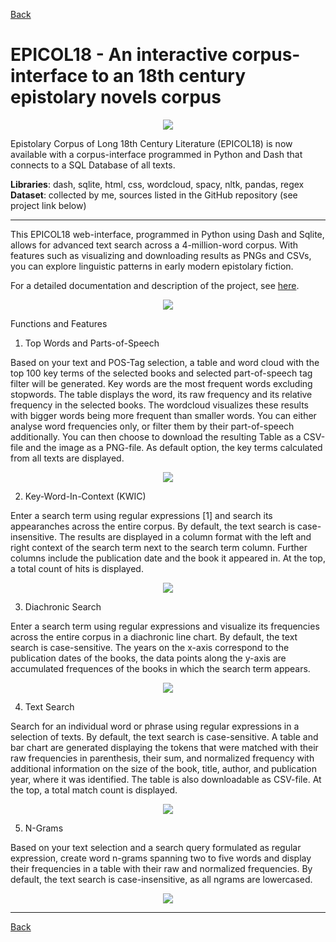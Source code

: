 [Back](https://ycvogt.github.io/my_portfolio/)

# EPICOL18 - An interactive corpus-interface to an 18th century epistolary novels corpus

<p align="center" width="100%">
    <img src="epicol18/epicol18.png">
</p>

Epistolary Corpus of Long 18th Century Literature (EPICOL18) is now available with a corpus-interface programmed in Python and Dash that connects to a SQL Database of all texts.

**Libraries**: dash, sqlite, html, css, wordcloud, spacy, nltk, pandas, regex <br/>
**Dataset**: collected by me, sources listed in the GitHub repository (see project link below)

---

This EPICOL18 web-interface, programmed in Python using Dash and Sqlite, allows for advanced text search across a 4-million-word corpus. With features such as visualizing and downloading results as PNGs and CSVs, you can explore linguistic patterns in early modern epistolary fiction.

For a detailed documentation and description of the project, see [here](https://github.com/ycvogt/epicol18).

<p align="center" width="100%">
    <img src="epicol18/Screenshot 2025-03-04 at 20-20-31 Dash.png">
</p>


Functions and Features 

1. Top Words and Parts-of-Speech

Based on your text and POS-Tag selection, a table and word cloud with the top 100 key terms of the selected books and selected part-of-speech tag filter will be generated. Key words are the most frequent words excluding stopwords. The table displays the word, its raw frequency and its relative frequency in the selected books. The wordcloud visualizes these results with bigger words being more frequent than smaller words. You can either analyse word frequencies only, or filter them by their part-of-speech additionally. You can then choose to download the resulting Table as a CSV-file and the image as a PNG-file. As default option, the key terms calculated from all texts are displayed.

<p align="center" width="100%">
    <img src="epicol18/Screenshot 2025-03-04 at 20-20-51 Dash.png">
</p>

2. Key-Word-In-Context (KWIC)

Enter a search term using regular expressions [1] and search its appearanches across the entire corpus. By default, the text search is case-insensitive. The results are displayed in a column format with the left and right context of the search term next to the search term column. Further columns include the publication date and the book it appeared in. At the top, a total count of hits is displayed.

<p align="center" width="100%">
    <img src="epicol18/Screenshot 2025-03-05 at 17-05-48 Dash.png">
</p>

3. Diachronic Search

Enter a search term using regular expressions and visualize its frequencies across the entire corpus in a diachronic line chart. By default, the text search is case-sensitive. The years on the x-axis correspond to the publication dates of the books, the data points along the y-axis are accumulated frequences of the books in which the search term appears.

<p align="center" width="100%">
    <img src="epicol18/Screenshot 2025-03-04 at 20-21-03 Dash.png">
</p>

4. Text Search

Search for an individual word or phrase using regular expressions in a selection of texts. By default, the text search is case-sensitive. A table and bar chart are generated displaying the tokens that were matched with their raw frequencies in parenthesis, their sum, and normalized frequency with additional information on the size of the book, title, author, and publication year, where it was identified. The table is also downloadable as CSV-file. At the top, a total match count is displayed.

<p align="center" width="100%">
    <img src="epicol18/Screenshot 2025-03-04 at 20-21-14 Dash.png">
</p>

5. N-Grams

Based on your text selection and a search query formulated as regular expression, create word n-grams spanning two to five words and display their frequencies in a table with their raw and normalized frequencies. By default, the text search is case-insensitive, as all ngrams are lowercased.

<p align="center" width="100%">
    <img src="epicol18/Screenshot 2025-03-04 at 20-21-36 Dash.png">
</p>



---


[Back](https://ycvogt.github.io/my_portfolio/)
